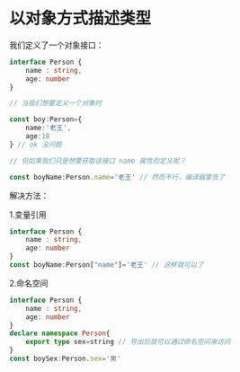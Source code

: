 # 以对象方式描述类型

我们定义了一个对象接口：

```ts
interface Person {
    name : string,
    age: number
}

// 当我们想要定义一个对象时

const boy:Person={
    name:'老王',
    age:18
} // ok 没问题

// 但如果我们只是想要获取该接口 name 属性的定义呢？

const boyName:Person.name='老王' // 然而不行，编译器警告了
```

解决方法：

1.变量引用

```ts
interface Person {
    name : string,
    age: number
}
const boyName:Person["name"]='老王' // 这样就可以了
```

2.命名空间

```ts
interface Person {
    name : string,
    age: number
}
declare namespace Person{
    export type sex=string // 导出后就可以通过命名空间来访问
}
const boySex:Person.sex='男'
```

